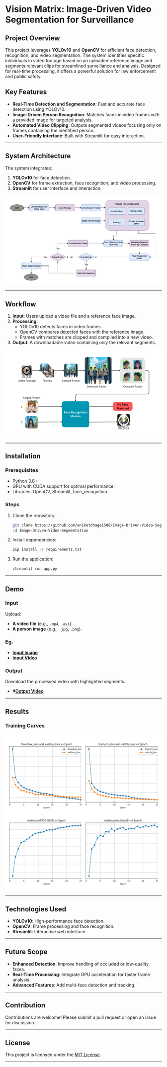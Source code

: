 # Vision Matrix: Image-Driven Video Segmentation for Surveillance

## Project Overview
This project leverages **YOLOv10** and **OpenCV** for efficient face detection, recognition, and video segmentation. The system identifies specific individuals in video footage based on an uploaded reference image and segments relevant clips for streamlined surveillance and analysis. Designed for real-time processing, it offers a powerful solution for law enforcement and public safety.

## Key Features
- **Real-Time Detection and Segmentation**: Fast and accurate face detection using YOLOv10.
- **Image-Driven Person Recognition**: Matches faces in video frames with a provided image for targeted analysis.
- **Automated Video Clipping**: Outputs segmented videos focusing only on frames containing the identified person.
- **User-Friendly Interface**: Built with Streamlit for easy interaction.

---

## System Architecture
The system integrates:
1. **YOLOv10** for face detection.
2. **OpenCV** for frame extraction, face recognition, and video processing.
3. **Streamlit** for user interface and interaction.

![System Architecture](System_Architecture.png)

---

## Workflow
1. **Input**: Users upload a video file and a reference face image.
2. **Processing**:
   - YOLOv10 detects faces in video frames.
   - OpenCV compares detected faces with the reference image.
   - Frames with matches are clipped and compiled into a new video.
3. **Output**: A downloadable video containing only the relevant segments.

![Process Flow](Use_Case_Diagram.png)

---

## Installation

### Prerequisites
- Python 3.8+
- GPU with CUDA support for optimal performance.
- Libraries: OpenCV, Streamlit, face_recognition.

### Steps
1. Clone the repository:
   ```bash
   git clone https://github.com/aniketdhage1508/Image-Driven-Video-Segmentation.git
   cd Image-Driven-Video-Segmentation
   ```
2. Install dependencies:
   ```bash
   pip install -r requirements.txt
   ```
3. Run the application:
   ```bash
   streamlit run app.py
   ```

---

## Demo
### Input
Upload:
- **A video file** (e.g., `.mp4`, `.avi`).
- **A person image** (e.g., `.jpg`, `.png`).

### **Eg.**
- **[Input Image](input_image.jpg)**
- **[Input Video](input_video.mp4)**

### Output
Download the processed video with highlighted segments.
- #**[Output Video](output_video.mp4)**

---

## Results
### Training Curves
![Training Curves](Training_Plots.jpg)

---

## Technologies Used
- **YOLOv10**: High-performance face detection.
- **OpenCV**: Frame processing and face recognition.
- **Streamlit**: Interactive web interface.

---

## Future Scope
- **Enhanced Detection**: Improve handling of occluded or low-quality faces.
- **Real-Time Processing**: Integrate GPU acceleration for faster frame analysis.
- **Advanced Features**: Add multi-face detection and tracking.

---

## Contribution
Contributions are welcome! Please submit a pull request or open an issue for discussion.

---

## License
This project is licensed under the [MIT License](LICENSE).

---
